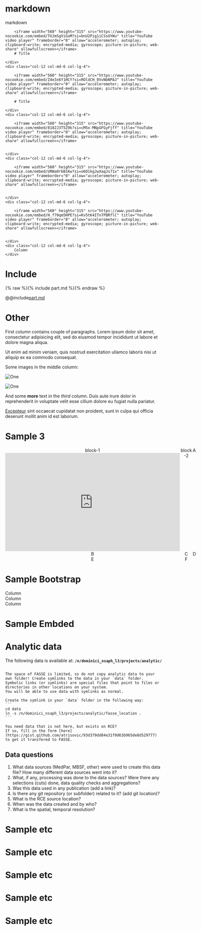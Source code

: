 
<style>
	@import url("/markdown/css/red.css");
	@import url("/markdown/css/bootstrap-grid.css");
	@import url("/markdown/css/iframe-youtube.css");
</style>


# markdown
markdown


<div class="row g-4">
	<div class="col-12 col-md-6 col-lg-4">
		
		<iframe width="560" height="315" src="https://www.youtube-nocookie.com/embed/TUJmSgViGoM?si=bnU2Pig1iCSsUYWu" title="YouTube video player" frameborder="0" allow="accelerometer; autoplay; clipboard-write; encrypted-media; gyroscope; picture-in-picture; web-share" allowfullscreen></iframe>
		# Title
  
    </div>
    <div class="col-12 col-md-6 col-lg-4">

  		<iframe width="560" height="315" src="https://www.youtube-nocookie.com/embed/Z4e3x6Y1HCY?si=ROldCH_0VvNbNPAJ" title="YouTube video player" frameborder="0" allow="accelerometer; autoplay; clipboard-write; encrypted-media; gyroscope; picture-in-picture; web-share" allowfullscreen></iframe>

  		# Title
 
    </div>
	<div class="col-12 col-md-6 col-lg-4">

  		<iframe width="560" height="315" src="https://www.youtube-nocookie.com/embed/8182J3T5Z9k?si=cM5x-MNpGFGyFjff" title="YouTube video player" frameborder="0" allow="accelerometer; autoplay; clipboard-write; encrypted-media; gyroscope; picture-in-picture; web-share" allowfullscreen></iframe>

 
    </div>
	<div class="col-12 col-md-6 col-lg-4">

  		<iframe width="560" height="315" src="https://www.youtube-nocookie.com/embed/URWa0rbB1Kw?si=o6O1kgJwXaqJs71x" title="YouTube video player" frameborder="0" allow="accelerometer; autoplay; clipboard-write; encrypted-media; gyroscope; picture-in-picture; web-share" allowfullscreen></iframe>

 
    </div>
	<div class="col-12 col-md-6 col-lg-4">

  		<iframe width="560" height="315" src="https://www.youtube-nocookie.com/embed/H_f70qm5HPE?si=Kv5tK4ITn7PBRflC" title="YouTube video player" frameborder="0" allow="accelerometer; autoplay; clipboard-write; encrypted-media; gyroscope; picture-in-picture; web-share" allowfullscreen></iframe>

 
    </div>
	<div class="col-12 col-md-6 col-lg-4">
		Column
    </div>
</div>

# Include

{% raw %}{% include part.md %}{% endraw %}

@@include[part.md](part.md)

# Other


<div class="row">
	<div class="span5 red-box">
		<p>First column contains couple of paragraphs. Lorem ipsum dolor sit
		amet, consectetur adipisicing elit, sed do eiusmod tempor incididunt
		ut labore et dolore magna aliqua.</p>
		<p>Ut enim ad minim veniam, quis nostrud exercitation ullamco laboris
		nisi ut aliquip ex ea commodo consequat.</p>
	</div>
	<div class="span2">
		<p>Some images in the middle column:</p>
		<p><img alt="One" src="image-1.png" /></p>
		<p><img alt="One" src="image-1.png" /></p>
	</div>
	<div class="span5">
		<p>And some <strong>more</strong> text in the <em>third</em> column.
		Duis aute irure dolor in reprehenderit in voluptate velit esse cillum
		dolore eu fugiat nulla pariatur.</p>
		<p><a href="http://excepteur.org">Excepteur</a> sint occaecat
		cupidatat non proident, sunt in culpa qui officia deserunt mollit
		anim id est laborum.</p>
	</div>
</div>





# Sample 3

<div style="text-align: center; display: grid; grid-template-columns: 1fr 1fr 1fr;">
	<div>
		block-1
		<iframe width="560" height="315" src="https://www.youtube-nocookie.com/embed/ULybPQrDStk?si=BixbyRMf8cHIqVfZ" title="YouTube video player" frameborder="0" allow="accelerometer; autoplay; clipboard-write; encrypted-media; gyroscope; picture-in-picture; web-share" allowfullscreen></iframe>
	</div>
	<div>
		block-2
	</div>

 <div class="box-1"> A </div>
  <div class="box-2"> B </div>
  <div class="box-3"> C </div>

   <div class="box-1"> D </div>
  <div class="box-2"> E </div>
  <div class="box-3"> F </div>
</div>

# Sample Bootstrap

<div class="container text-center">
  <div class="row">
    <div class="col">
      Column
    </div>
    <div class="col">
      Column
    </div>
    <div class="col">
      Column
    </div>
  </div>
</div>

# Sample Embded

# Analytic data

The following data is available at: **`/n/dominici_nsaph_l3/projects/analytic/`**

```{include} part.md
```

````{warning}
The space of FASSE is limited, so do not copy analytic data to your own folder! Create symlinks to the data in your `data` folder.
Symbolic links (or symlinks) are special files that point to files or directories in other locations on your system.
You will be able to use data with symlinks as normal.

Create the symlink in your `data` folder in the following way:
```
cd data
ln -s /n/dominici_nsaph_l3/projects/analytic/fasse_location .
```
````

```{note}
You need data that is not here, but exists on RCE? 
If so, fill in the form [here](https://gist.github.com/atrisovic/93d379dd84e31f0d63b965de8d529777) to get it transfered to FASSE.
```

## Data questions

1. What data sources (MedPar, MBSF, other) were used to create this data file? How many different data sources went into it? 
2. What, if any, processing was done to the data sources? Were there any selections (cuts) done, data quality checks and aggregations? 
3. Was this data used in any publication (add a link)? 
4. Is there any git repository (or subfolder) related to it? (add git location)? 
5. What is the RCE source location? 
6. When was the data created and by who?
7. What is the spatial, temporal resolution? 






# Sample etc

# Sample etc

# Sample etc

# Sample etc


# Sample etc














